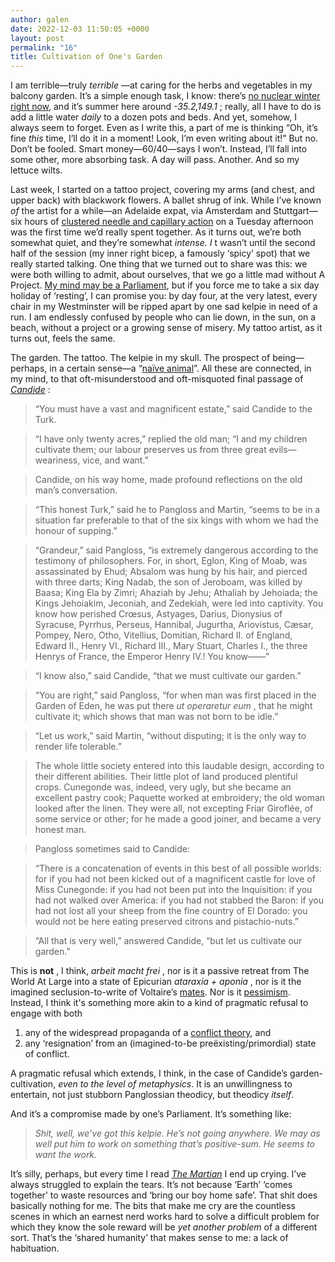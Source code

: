 ```yaml
---
author: galen
date: 2022-12-03 11:50:05 +0000
layout: post
permalink: "16"
title: Cultivation of One's Garden
---
```



I am terrible—truly _terrible_ —at caring for the herbs and vegetables in my
balcony garden. It’s a simple enough task, I know: there’s [no nuclear winter
right now](https://allfed.info/resilient-foods/catastrophic-risks-to-food),
and it’s summer here around _-35.2,149.1_ ; really, all I have to do is add a
little water _daily_ to a dozen pots and beds. And yet, somehow, I always seem
to forget. Even as I write this, a part of me is thinking “Oh, it’s fine
_this_ time, I’ll do it in a moment! Look, I’m even writing about it!” But no.
Don’t be fooled. Smart money—60/40—says I won’t. Instead, I’ll fall into some
other, more absorbing task. A day will pass. Another. And so my lettuce wilts.

Last week, I started on a tattoo project, covering my arms (and chest, and
upper back) with blackwork flowers. A ballet shrug of ink. While I’ve known
_of_ the artist for a while—an Adelaide expat, via Amsterdam and Stuttgart—six
hours of [clustered needle and capillary
action](https://youtu.be/kxLoycj4pJY?t=76) on a Tuesday afternoon was the
first time we’d really spent together. As it turns out, we’re both somewhat
quiet, and they’re somewhat _intense. I_ t wasn’t until the second half of the
session (my inner right bicep, a famously ‘spicy’ spot) that we really started
talking. One thing that we turned out to share was this: we were both willing
to admit, about ourselves, that we go a little mad without A Project. [My mind
may be a Parliament](https://angst.blog/3), but if you force me to take a six
day holiday of ‘resting’, I can promise you: by day four, at the very latest,
every chair in my Westminster will be ripped apart by one sad kelpie in need
of a run. I am endlessly confused by people who can lie down, in the sun, on a
beach, without a project or a growing sense of misery. My tattoo artist, as it
turns out, feels the same.

The garden. The tattoo. The kelpie in my skull. The prospect of being—perhaps,
in a certain sense—a “[naïve animal](https://angst.blog/15)”. All these are
connected, in my mind, to that oft-misunderstood and oft-misquoted final
passage of _[Candide](https://en.wikipedia.org/wiki/Candide)_ :

> “You must have a vast and magnificent estate,” said Candide to the Turk.

>

> “I have only twenty acres,” replied the old man; “I and my children
cultivate them; our labour preserves us from three great evils—weariness,
vice, and want.”

>

> Candide, on his way home, made profound reflections on the old man’s
conversation.

>

> “This honest Turk,” said he to Pangloss and Martin, “seems to be in a
situation far preferable to that of the six kings with whom we had the honour
of supping.”

>

> “Grandeur,” said Pangloss, “is extremely dangerous according to the
testimony of philosophers. For, in short, Eglon, King of Moab, was
assassinated by Ehud; Absalom was hung by his hair, and pierced with three
darts; King Nadab, the son of Jeroboam, was killed by Baasa; King Ela by
Zimri; Ahaziah by Jehu; Athaliah by Jehoiada; the Kings Jehoiakim, Jeconiah,
and Zedekiah, were led into captivity. You know how perished Crœsus, Astyages,
Darius, Dionysius of Syracuse, Pyrrhus, Perseus, Hannibal, Jugurtha,
Ariovistus, Cæsar, Pompey, Nero, Otho, Vitellius, Domitian, Richard II. of
England, Edward II., Henry VI., Richard III., Mary Stuart, Charles I., the
three Henrys of France, the Emperor Henry IV.! You know——”

>

> “I know also,” said Candide, “that we must cultivate our garden.”

>

> “You are right,” said Pangloss, “for when man was first placed in the Garden
of Eden, he was put there _ut operaretur eum_ , that he might cultivate it;
which shows that man was not born to be idle.”

>

> “Let us work,” said Martin, “without disputing; it is the only way to render
life tolerable.”

>

> The whole little society entered into this laudable design, according to
their different abilities. Their little plot of land produced plentiful crops.
Cunegonde was, indeed, very ugly, but she became an excellent pastry cook;
Paquette worked at embroidery; the old woman looked after the linen. They were
all, not excepting Friar Giroflée, of some service or other; for he made a
good joiner, and became a very honest man.

>

> Pangloss sometimes said to Candide:

>

> “There is a concatenation of events in this best of all possible worlds: for
if you had not been kicked out of a magnificent castle for love of Miss
Cunegonde: if you had not been put into the Inquisition: if you had not walked
over America: if you had not stabbed the Baron: if you had not lost all your
sheep from the fine country of El Dorado: you would not be here eating
preserved citrons and pistachio-nuts.”

>

> “All that is very well,” answered Candide, “but let us cultivate our
garden.”

This is **not** , I think, _arbeit macht frei_ , nor is it a passive retreat
from The World At Large into a state of Epicurian _ataraxia + aponia_ , nor is
it the imagined seclusion-to-write of Voltaire’s
[mates](https://en.wikipedia.org/wiki/Encyclop%C3%A9distes). Nor is it
[pessimism](http://worldcat.org/isbn/9781912248193). Instead, I think it's
something more akin to a kind of pragmatic refusal to engage with both

  1. any of the widespread propaganda of a [conflict theory](https://slatestarcodex.com/2018/01/24/conflict-vs-mistake/), and
  2. any ‘resignation’ from an (imagined-to-be preëxisting/primordial) state of conflict.

A pragmatic refusal which extends, I think, in the case of Candide’s garden-
cultivation, _even to the level of metaphysics_. It is an unwillingness to
entertain, not just stubborn Panglossian theodicy, but theodicy _itself_.

And it’s a compromise made by one’s Parliament. It’s something like:

>  _Shit, well, we’ve got this kelpie. He’s not going anywhere. We may as well
put him to work on something that’s positive-sum. He seems to want the work._

It’s silly, perhaps, but every time I read _[The
Martian](http://worldcat.org/isbn/9780804139021)_ I end up crying. I’ve always
struggled to explain the tears. It’s not because ‘Earth’ ‘comes together’ to
waste resources and ‘bring our boy home safe’. That shit does basically
nothing for me. The bits that make me cry are the countless scenes in which an
earnest nerd works hard to solve a difficult problem for which they know the
sole reward will be _yet another problem_ of a different sort. That’s the
‘shared humanity’ that makes sense to me: a lack of habituation.
